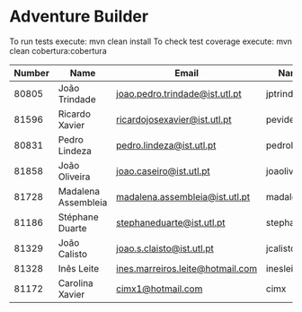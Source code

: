 # Adventure Builder

To run tests execute: mvn clean install
To check test coverage execute: mvn clean cobertura:cobertura

|   Number   |          Name           |            Email                 |   Name GitHUb     | Grupo |
| ---------- | ----------------------- | -------------------------------- | ----------------- | ----- |
| 80805      | João Trindade           | joao.pedro.trindade@ist.utl.pt   | jptrindade        |   1   |
| 81596      | Ricardo Xavier          | ricardojosexavier@ist.utl.pt     | pevidex           |   2   |
| 80831      | Pedro Lindeza           | pedro.lindeza@ist.utl.pt         | pedrolindeza      |   3   |
| 81858      | João Oliveira           | joao.caseiro@ist.utl.pt          | joaoliveir        |   4   |
| 81728      | Madalena Assembleia     | madalena.assembleia@ist.utl.pt   | madalenassembleia |   5   |
| 81186      | Stéphane Duarte         | stephaneduarte@ist.utl.pt        | stephaneduarte    |   6   |
| 81329      | João Calisto            | joao.s.claisto@ist.utl.pt        | jcalisto          |   7   |
| 81328      | Inês Leite              | ines.marreiros.leite@hotmail.com | inesleite         |   8   |
| 81172      | Carolina Xavier         | cimx1@hotmail.com               | cimx              |   9   |
